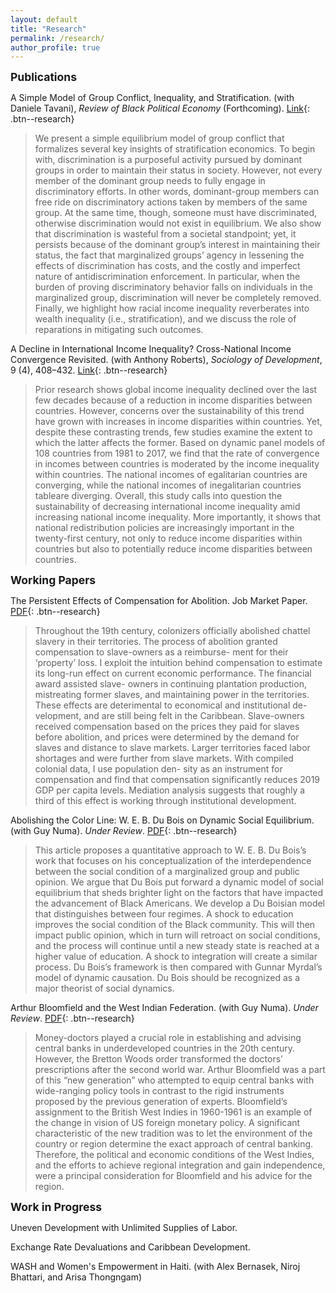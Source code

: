 ```yaml
---
layout: default
title: "Research"
permalink: /research/
author_profile: true
---
```

<!-- Google tag (gtag.js) -->
<script async src="https://www.googletagmanager.com/gtag/js?id=G-ETZN97YVKW"></script>
<script>
  window.dataLayer = window.dataLayer || [];
  function gtag(){dataLayer.push(arguments);}
  gtag('js', new Date());

  gtag('config', 'G-ETZN97YVKW');
</script>

<span style="font-size:1.25em; font-weight:bold;">Publications</span>

A Simple Model of Group Conflict, Inequality, and Stratification. (with Daniele Tavani), *Review of Black Political Economy* (Forthcoming). [Link](https://doi.org/10.1177/00346446241275229}){: .btn--research}

> We present a simple equilibrium model of group conflict that formalizes several key insights of stratification economics. To begin with, discrimination is a purposeful activity pursued by dominant groups in order to maintain their status in society. However, not every member of the dominant group needs to fully engage in discriminatory efforts. In other words, dominant-group members can free ride on discriminatory actions taken by members of the same group. At the same time, though, someone must have discriminated, otherwise discrimination would not exist in equilibrium. We also show that discrimination is wasteful from a societal standpoint; yet, it persists because of the dominant group’s interest in maintaining their status, the fact that marginalized groups’ agency in lessening the effects of discrimination has costs, and the costly and imperfect nature of antidiscrimination enforcement. In particular, when the burden of proving discriminatory behavior falls on individuals in the marginalized group, discrimination will never be completely removed. Finally, we highlight how racial income inequality reverberates into wealth inequality (i.e., stratification), and we discuss the role of reparations in mitigating such outcomes.

A Decline in International Income Inequality? Cross-National Income Convergence Revisited. (with Anthony Roberts), *Sociology of Development*, 9 (4), 408–432. [Link](https://doi.org/10.1525/sod.2023.9.4.408){: .btn--research}

>Prior research shows global income inequality declined over the last few decades because of a reduction in income disparities between countries. However, concerns over the sustainability of this trend have grown with increases in income disparities within countries. Yet, despite these contrasting trends, few studies examine the extent to which the latter affects the former. Based on dynamic panel models of 108 countries from 1981 to 2017, we find that the rate of convergence in incomes between countries is moderated by the income inequality within countries. The national incomes of egalitarian countries are converging, while the national incomes of inegalitarian countries tableare diverging. Overall, this study calls into question the sustainability of decreasing international income inequality amid increasing national income inequality. More importantly, it shows that national redistribution policies are increasingly important in the twenty-first century, not only to reduce income disparities within countries but also to potentially reduce income disparities between countries.

<span style="font-size:1.25em; font-weight:bold;">Working Papers</span>

The Persistent Effects of Compensation for Abolition. Job Market Paper. [PDF](/files/Brundage_JMP.pdf){: .btn--research}

>Throughout the 19th century, colonizers officially abolished chattel slavery in their territories. The process of abolition granted compensation to slave-owners as a reimburse- ment for their ‘property’ loss. I exploit the intuition behind compensation to estimate its long-run effect on current economic performance. The financial award assisted slave- owners in continuing plantation production, mistreating former slaves, and maintaining power in the territories. These effects are deterimental to economical and institutional de- velopment, and are still being felt in the Caribbean. Slave-owners received compensation based on the prices they paid for slaves before abolition, and prices were determined by the demand for slaves and distance to slave markets. Larger territories faced labor shortages and were further from slave markets. With compiled colonial data, I use population den- sity as an instrument for compensation and find that compensation significantly reduces 2019 GDP per capita levels. Mediation analysis suggests that roughly a third of this effect is working through institutional development.

Abolishing the Color Line: W. E. B. Du Bois on Dynamic Social Equilibrium. (with Guy Numa). *Under Review*. [PDF](/files/brundage_numa2024b.pdf){: .btn--research}

>This article proposes a quantitative approach to W. E. B. Du Bois’s work that focuses on his conceptualization of the interdependence between the social condition of a marginalized group and public opinion. We argue that Du Bois put forward a dynamic model of social equilibrium that sheds brighter light on the factors that have impacted the advancement of Black Americans. We develop a Du Boisian model that distinguishes between four regimes. A shock to education improves the social condition of the Black community. This will then impact public opinion, which in turn will retroact on social conditions, and the process will continue until a new steady state is reached at a higher value of education. A shock to integration will create a similar process. Du Bois’s framework is then compared with Gunnar Myrdal’s model of dynamic causation. Du Bois should be recognized as a major theorist of social dynamics.

Arthur Bloomfield and the West Indian Federation. (with Guy Numa). *Under Review*. [PDF](/files/brundage_numa2024.pdf){: .btn--research}

>Money-doctors played a crucial role in establishing and advising central banks in underdeveloped countries in the 20th century. However, the Bretton Woods order transformed the doctors’ prescriptions after the second world war. Arthur Bloomfield was a part of this “new generation” who attempted to equip central banks with wide-ranging policy tools in contrast to the rigid instruments proposed by the previous generation of experts. Bloomfield’s assignment to the British West Indies in 1960-1961 is an example of the change in vision of US foreign monetary policy. A significant characteristic of the new tradition was to let the environment of the country or region determine the exact approach of central banking. Therefore, the political and economic conditions of the West Indies, and the efforts to achieve regional integration and gain independence, were a principal consideration for Bloomfield and his advice for the region.

<span style="font-size:1.25em; font-weight:bold;"> Work in Progress</span>

Uneven Development with Unlimited Supplies of Labor.

Exchange Rate Devaluations and Caribbean Development.

WASH and Women's Empowerment in Haiti. (with Alex Bernasek, Niroj Bhattari, and Arisa Thongngam)




